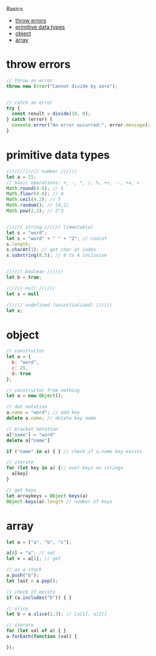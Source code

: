 
Basics
- [throw errors](#throw-errors)
- [primitive data types](#primitive-data-types)
- [object](#object)
- [array](#array)


# throw errors

```javascript
// throw an error
throw new Error("Cannot divide by zero");


// catch an error
try {
  const result = divide(10, 0);
} catch (error) {
  console.error("An error occurred:", error.message);
}
```

# primitive data types

```javascript
//////////// number //////
let a = 25;
// basic operations: +, -, *, /, %, ++, --, +=, <
Math.round(4.6); // 5
Math.floor(4.6); // 4
Math.ceil(4.2); // 5
Math.random(); // [0,1)
Math.pow(2,3); // 2^3


////// string ////// (immutable)
let s = "word";
let s = "word" + " " + "2"; // concat
s.length;
s.charAt(1); // get char at index
s.substring(0,5); // 0 to 4 inclusive


////// boolean //////
let b = true;

////// null //////
let s = null

////// undefined (uninitialized) //////
let x;

```

# object
```javascript
// constructor
let a = {
  b: "word",
  c: 25,
  d: true
};

// constructor from nothing
let a = new Object();

// dot notation
a.name = "word"; // add key
delete a.name; // delete key name

// bracket notation
a["name"] = "word"
delete a["name"]

if ("name" in a) { } // check if a.name key exists

// iterate
for (let key in a) {// over keys as strings
  a[key]
}

// get keys
let arraykeys = Object.keys(a)
Object.keys(a).length // number of keys
```


# array
```javascript
let a = ["a", "b", "c"];

a[0] = "a"; // set
let v = a[1]; // get

// as a stack
a.push("b");
let last = a.pop();

// check if exists
if (a.includes("b")) { }

// slice
let b = a.slice(1,3); // [a[1], a[2]]

// iterate
for (let val of a) { }
a.forEach(function (val) {

});
```



```javascript

```
